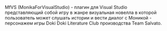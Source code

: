MfVS (MonikaForVisualStudio) - плагин для Visual Studio представляющий собой игру в жанре визуальная новелла в которой пользователь может слушать истории и вести диалог с Моникой - персонажем игры Doki Doki Literature Club производства Team Salvato.
